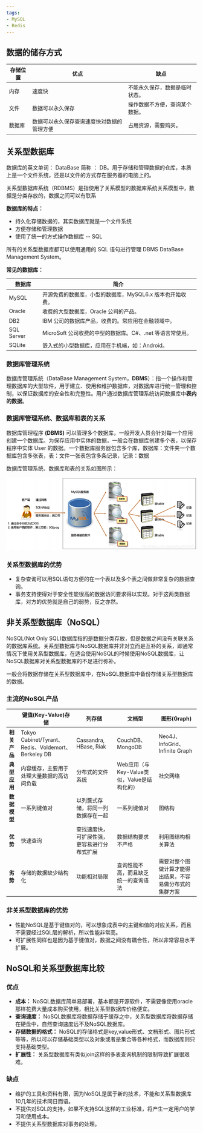 ```yaml
---
tags:
- MySQL
- Redis
---
```



## 数据的储存方式

| **存储位置** | **优点**                                   | **缺点**                       |
| ------------ | ------------------------------------------ | ------------------------------ |
| 内存         | 速度快                                     | 不能永久保存，数据是临时状态。 |
| 文件         | 数据可以永久保存                           | 操作数据不方便，查询某个数据。 |
| 数据库       | 数据可以永久保存查询速度快对数据的管理方便 | 占用资源，需要购买。           |


## 关系型数据库

​数据库的英文单词： DataBase  简称 ： DB。用于存储和管理数据的仓库，本质上是一个文件系统，还是以文件的方式存在服务器的电脑上的。

​关系型数据库系统（RDBMS）是指使用了关系模型的数据库系统关系模型中，数据是分类存放的，数据之间可以有联系

**数据库的特点：**
- 持久化存储数据的，其实数据库就是一个文件系统
- 方便存储和管理数据
- 使用了统一的方式操作数据库 -- SQL

​所有的关系型数据库都可以使用通用的 SQL 语句进行管理 DBMS DataBase Management System。

**常见的数据库：**

| **数据库** | **简介**                                                  |
| ---------- | --------------------------------------------------------- |
| MySQL      | 开源免费的数据库，小型的数据库，MySQL6.x 版本也开始收费。 |
| Oracle     | 收费的大型数据库，Oracle 公司的产品。                     |
| DB2        | IBM 公司的数据库产品，收费的。常应用在金融领域中。        |
| SQL Server | MicroSoft 公司收费的中型的数据库。C#、.net 等语言常使用。 |
| SQLite     | 嵌入式的小型数据库，应用在手机端，如：Android。           |

### 数据库管理系统

数据库管理系统（DataBase Management System，**DBMS**）：指一个操作和管理数据库的大型软件，用于建立、使用和维护数据库，对数据库进行统一管理和控制，以保证数据库的安全性和完整性。用户通过数据库管理系统访问数据库中**表内的数据**。

### 数据库管理系统、数据库和表的关系

​数据库管理程序 **(DBMS)** 可以管理多个数据库，一般开发人员会针对每一个应用创建一个数据库。为保存应用中实体的数据，一般会在数据库创建多个表，以保存程序中实体 User 的数据。
​一个数据库服务器包含多个库，数据库：文件夹一个数据库包含多张表，表：文件一张表包含多条记录，记录：数据

数据库管理系统、数据库和表的关系如图所示：

![](assets/关系型数据库%20&%20非关系型数据库/image-20240428145035995.png)


### 关系型数据库的优势

- 复杂查询可以用SQL语句方便的在一个表以及多个表之间做非常复杂的数据查询。
- 事务支持使得对于安全性能很高的数据访问要求得以实现。对于这两类数据库，对方的优势就是自己的弱势，反之亦然。


## 非关系型数据库（NoSQL）

​NoSQL(Not Only SQL)数据库指的是数据分类存放，但是数据之间没有关联关系的数据库系统。关系型数据库与NoSQL数据库并非对立而是互补的关系，即通常情况下使用关系型数据库，在适合使用NoSQL的时候使用NoSQL数据库，让NoSQL数据库对关系型数据库的不足进行弥补。

​​一般会将数据存储在关系型数据库中，在NoSQL数据库中备份存储关系型数据库的数据。


### 主流的NoSQL产品

|              | **键值(Key-Value)存储**                             | **列存储**                                   | **文档型**                                  | **图形(Graph)**                                          |
| ------------ | --------------------------------------------------- | -------------------------------------------- | ------------------------------------------- | -------------------------------------------------------- |
| **相关产品** | Tokyo Cabinet/Tyrant、Redis、Voldemort、Berkeley DB | Cassandra, HBase, Riak                       | CouchDB、MongoDB                            | Neo4J、InfoGrid、Infinite Graph                          |
| **典型应用** | 内容缓存，主要用于处理大量数据的高访问负载          | 分布式的文件系统                             | Web应用（与Key-Value类似，Value是结构化的） | 社交网络                                                 |
| **数据模型** | 一系列键值对                                        | 以列簇式存储，将同一列数据存在一起           | 一系列键值对                                | 图结构                                                   |
| **优势**     | 快速查询                                            | 查找速度快，可扩展性强，更容易进行分布式扩展 | 数据结构要求不严格                          | 利用图结构相关算法                                       |
| **劣势**     | 存储的数据缺少结构化                                | 功能相对局限                                 | 查询性能不高，而且缺乏统一的查询语法        | 需要对整个图做计算才能得出结果，不容易做分布式的集群方案 |

### 非关系型数据库的优势

- 性能NoSQL是基于键值对的，可以想象成表中的主键和值的对应关系，而且不需要经过SQL层的解析，所以性能非常高。
- 可扩展性同样也是因为基于键值对，数据之间没有耦合性，所以非常容易水平扩展。

## NoSQL和关系型数据库比较

### 优点

- **成本：** NoSQL数据库简单易部署，基本都是开源软件，不需要像使用oracle那样花费大量成本购买使用，相比关系型数据库价格便宜。
- **查询速度：** NoSQL数据库将数据存储于缓存之中，关系型数据库将数据存储在硬盘中，自然查询速度远不及NoSQL数据库。
- **存储数据的格式：** NoSQL的存储格式是key,value形式、文档形式、图片形式等等，所以可以存储基础类型以及对象或者是集合等各种格式，而数据库则只支持基础类型。
- **扩展性：** 关系型数据库有类似join这样的多表查询机制的限制导致扩展很艰难。

### 缺点

- 维护的工具和资料有限，因为NoSQL是属于新的技术，不能和关系型数据库10几年的技术同日而语。
- 不提供对SQL的支持，如果不支持SQL这样的工业标准，将产生一定用户的学习和使用成本。
- 不提供关系型数据库对事务的处理。
